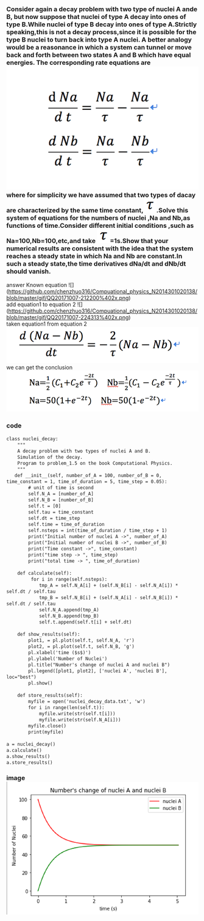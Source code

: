 ### Consider again a decay problem with two type of nuclei A ande B, but now suppose that nuclei of type A decay into ones of type B.While nuclei of type B decay into ones of type A.Strictly speaking,this is not a decay process,since it is possible for the type B nuclei to turn back into type A nuclei. A better analogy would be a reasonance in which a system can tunnel or move back and forth between two states A and B which have equal energies. The corresponding rate equations are ![](https://github.com/chenzhuo316/Compuational_physics_N2014301020138/blob/master/gif/QQ20171007-212200%402x.png) where for simplicity we have assumed that two types of dacay are characterized by the same time constant,![](https://github.com/chenzhuo316/Compuational_physics_N2014301020138/blob/master/gif/QQ20171007-224505%402x.png).Solve this system of equations for the numbers of nuclei ,Na and Nb,as functions of time.Consider different initial conditions ,such as Na=100,Nb=100,etc,and take ![](https://github.com/chenzhuo316/Compuational_physics_N2014301020138/blob/master/gif/QQ20171007-224505%402x.png)=1s.Show that your numerical results are consistent with the idea that the system reaches a steady state in which Na and Nb are constant.In such a steady state,the time derivatives dNa/dt and dNb/dt should vanish. <br>
answer Known equation ![]
(https://github.com/chenzhuo316/Compuational_physics_N2014301020138/blob/master/gif/QQ20171007-212200%402x.png)<br>
add equation1 to equation 2 ![]
(https://github.com/chenzhuo316/Compuational_physics_N2014301020138/blob/master/gif/QQ20171007-224313%402x.png)<br>
taken equation1 from equation 2 ![](https://github.com/chenzhuo316/Compuational_physics_N2014301020138/blob/master/gif/QQ20171007-223208%402x.png)<br>
we can get the conclusion ![](https://github.com/chenzhuo316/Compuational_physics_N2014301020138/blob/master/gif/QQ20171007-223154%402x.png)<br>
### code
```import pylab as pl
class nuclei_decay:
    """
    A decay problem with two types of nuclei A and B.
    Simulation of the decay.
    Program to problem_1.5 on the book Computational Physics.
    """
   def __init__(self, number_of_A = 100, number_of_B = 0, time_constant = 1, time_of_duration = 5, time_step = 0.05):
        # unit of time is second
        self.N_A = [number_of_A]
        self.N_B = [number_of_B]
        self.t = [0]
        self.tau = time_constant
        self.dt = time_step
        self.time = time_of_duration
        self.nsteps = int(time_of_duration / time_step + 1)
        print("Initial number of nuclei A ->", number_of_A)
        print("Initial number of nuclei B ->", number_of_B)
        print("Time constant ->", time_constant)
        print("time step -> ", time_step)
        print("total time -> ", time_of_duration)

    def calculate(self):
         for i in range(self.nsteps):
            tmp_A = self.N_A[i] + (self.N_B[i] - self.N_A[i]) * self.dt / self.tau
            tmp_B = self.N_B[i] + (self.N_A[i] - self.N_B[i]) * self.dt / self.tau
            self.N_A.append(tmp_A)
            self.N_B.append(tmp_B)
            self.t.append(self.t[i] + self.dt)

    def show_results(self):
        plot1, = pl.plot(self.t, self.N_A, 'r')
        plot2, = pl.plot(self.t, self.N_B, 'g')
        pl.xlabel('time ($s$)')
        pl.ylabel('Number of Nuclei')
        pl.title("Number's change of nuclei A and nuclei B")
        pl.legend([plot1, plot2], ['nuclei A', 'nuclei B'], loc="best")
        pl.show()

    def store_results(self):
        myfile = open('nuclei_decay_data.txt', 'w')
        for i in range(len(self.t)):
            myfile.write(str(self.t[i]))
            myfile.write(str(self.N_A[i]))
        myfile.close()
        print(myfile)

a = nuclei_decay()
a.calculate()
a.show_results()
a.store_results()
```
### image ![](https://github.com/chenzhuo316/Compuational_physics_N2014301020138/blob/master/gif/QQ20171007-224803%402x.png)
